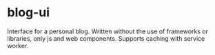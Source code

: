 # blog-ui

Interface for a personal blog. 
Written without the use of frameworks or libraries, only js and web components. 
Supports caching with service worker.
